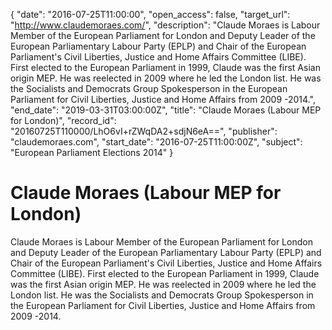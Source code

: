{
  "date": "2016-07-25T11:00:00", 
  "open_access": false, 
  "target_url": "http://www.claudemoraes.com/", 
  "description": "Claude Moraes is Labour Member of the European Parliament for London and Deputy Leader of the European Parliamentary Labour Party (EPLP) and Chair of the European Parliament's Civil Liberties, Justice and Home Affairs Committee (LIBE). First elected to the European Parliament in 1999, Claude was the first  Asian origin MEP. He was reelected in 2009 where he led the London list. He was the Socialists and Democrats Group Spokesperson in the European Parliament for Civil Liberties, Justice and Home Affairs from 2009 -2014.", 
  "end_date": "2019-03-31T03:00:00Z", 
  "title": "Claude Moraes (Labour MEP for London)", 
  "record_id": "20160725T110000/LhO6vI+rZWqDA2+sdjN6eA==", 
  "publisher": "claudemoraes.com", 
  "start_date": "2016-07-25T11:00:00Z", 
  "subject": "European Parliament Elections 2014"
}

# Claude Moraes (Labour MEP for London)

Claude Moraes is Labour Member of the European Parliament for London and Deputy Leader of the European Parliamentary Labour Party (EPLP) and Chair of the European Parliament's Civil Liberties, Justice and Home Affairs Committee (LIBE). First elected to the European Parliament in 1999, Claude was the first  Asian origin MEP. He was reelected in 2009 where he led the London list. He was the Socialists and Democrats Group Spokesperson in the European Parliament for Civil Liberties, Justice and Home Affairs from 2009 -2014.